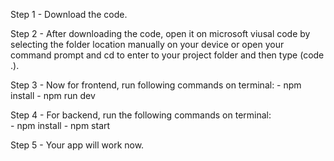 Step 1 - Download the code.

Step 2 - After downloading the code, open it on microsoft viusal code by selecting the folder location manually on your device or open your command prompt and cd to enter to your project folder and then type (code .). 

Step 3 - Now for frontend, run following commands on terminal:
         - npm install
         - npm run dev

Step 4 - For backend, run the following commands on terminal:            
         - npm install
         - npm start

Step 5 - Your app will work now.